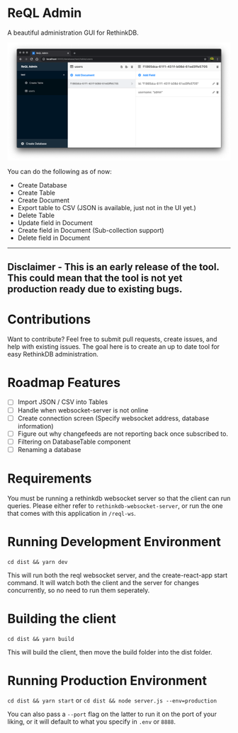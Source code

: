 # ReQL Admin

A beautiful administration GUI for RethinkDB.

<div align="center">
  <img src="./ui.png" alt="ReQL Admin UI" />
</div>

You can do the following as of now:

- Create Database
- Create Table
- Create Document
- Export table to CSV (JSON is available, just not in the UI yet.)
- Delete Table
- Update field in Document
- Create field in Document (Sub-collection support)
- Delete field in Document

----
**Disclaimer - This is an early release of the tool. This could mean that the tool is not yet production ready due to existing bugs.**
----

# Contributions

Want to contribute? Feel free to submit pull requests, create issues, and help with existing issues. The goal here is to create an up to date tool for easy RethinkDB administration.

# Roadmap Features
- [ ] Import JSON / CSV into Tables
- [ ] Handle when websocket-server is not online
- [ ] Create connection screen (Specify websocket address, database information)
- [ ] Figure out why changefeeds are not reporting back once subscribed to.
- [ ] Filtering on DatabaseTable component
- [ ] Renaming a database

# Requirements

You must be running a rethinkdb websocket server so that the client can run queries. Please either refer to `rethinkdb-websocket-server`, or run the one that comes with this application in `/reql-ws`.

# Running Development Environment

`cd dist && yarn dev`

This will run both the reql websocket server, and the create-react-app start command. It will watch both the client and the server for changes concurrently, so no need to run them seperately.

# Building the client

`cd dist && yarn build`

This will build the client, then move the build folder into the dist folder.

# Running Production Environment

`cd dist && yarn start` or `cd dist && node server.js --env=production`

You can also pass a `--port` flag on the latter to run it on the port of your liking, or it will default to what you specify in `.env` or `8888`.
